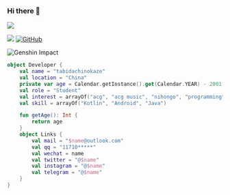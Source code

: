 ### Hi there 👋
![](https://github-readme-stats.vercel.app/api?username=tabidachinokaze&theme=dark)
<!--
**tabidachinokaze/tabidachinokaze** is a ✨ _special_ ✨ repository because its `README.md` (this file) appears on your GitHub profile.

Here are some ideas to get you started:

- 🔭 I’m currently working on ...
- 🌱 I’m currently learning ...
- 👯 I’m looking to collaborate on ...
- 🤔 I’m looking for help with ...
- 💬 Ask me about ...
- 📫 How to reach me: ...
- 😄 Pronouns: ...
- ⚡ Fun fact: ...
-->
![](https://img.shields.io/badge/-Java-3e74a2?style=flat-square&logo=Java&logoColor=fff)
[![GitHub](https://img.shields.io/github/followers/tabidachinokaze.svg?lable=GitHub&style=social)](https://github.com/tabidachinokaze/)

![Genshin Impact](https://genshin-card.getloli.com/rand/77037185.png)
```kotlin
object Developer {
    val name = "tabidachinokaze"
    val location = "China"
    private var age = Calendar.getInstance().get(Calendar.YEAR) - 2001
    val role = "Student"
    val interest = arrayOf("acg", "acg music", "nihongo", "programming", "Linux", "Minecraft", "Genshin")
    val skill = arrayOf("Kotlin", "Android", "Java")

    fun getAge(): Int {
        return age
    }
    object Links {
        val mail = "$name@outlook.com"
        val qq = "11710*****"
        val wechat = name
        val twitter = "@$name"
        val instagram = "@$name"
        val telegram = "@$name"
    }
}
```
